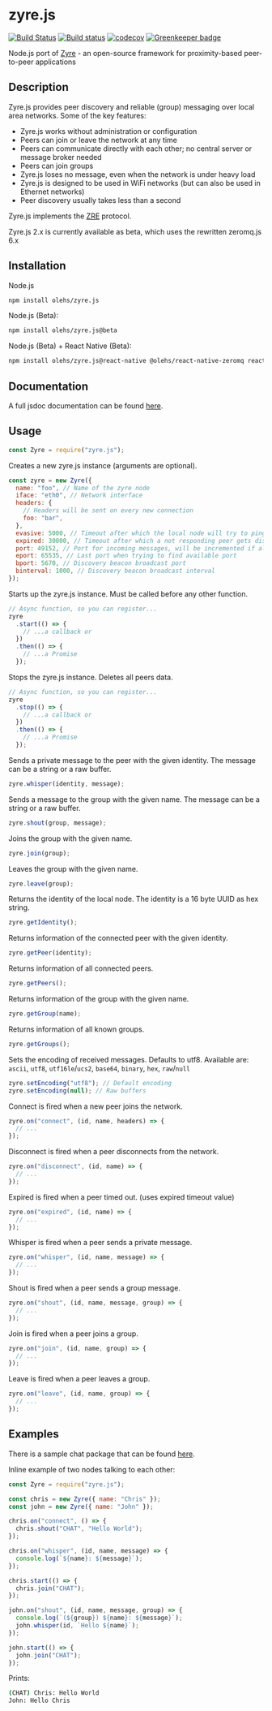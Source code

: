 # zyre.js

[![Build Status](https://travis-ci.org/interpretor/zyre.js.svg?branch=master)](https://travis-ci.org/interpretor/zyre.js)
[![Build status](https://ci.appveyor.com/api/projects/status/plddo0jv41aa04j6?svg=true)](https://ci.appveyor.com/project/interpretor/zyre-js)
[![codecov](https://codecov.io/gh/interpretor/zyre.js/branch/master/graph/badge.svg)](https://codecov.io/gh/interpretor/zyre.js)
[![Greenkeeper badge](https://badges.greenkeeper.io/interpretor/zyre.js.svg)](https://greenkeeper.io/)

Node.js port of [Zyre](https://github.com/zeromq/zyre) - an open-source framework for proximity-based peer-to-peer applications

## Description

Zyre.js provides peer discovery and reliable (group) messaging over local area networks. Some of the key features:

- Zyre.js works without administration or configuration
- Peers can join or leave the network at any time
- Peers can communicate directly with each other; no central server or message broker needed
- Peers can join groups
- Zyre.js loses no message, even when the network is under heavy load
- Zyre.js is designed to be used in WiFi networks (but can also be used in Ethernet networks)
- Peer discovery usually takes less than a second

Zyre.js implements the [ZRE](https://rfc.zeromq.org/spec:36/ZRE/) protocol.

Zyre.js 2.x is currently available as beta, which uses the rewritten zeromq.js 6.x

## Installation

Node.js

```bash
npm install olehs/zyre.js
```

Node.js (Beta):

```bash
npm install olehs/zyre.js@beta
```

Node.js (Beta) + React Native (Beta):

```bash
npm install olehs/zyre.js@react-native @olehs/react-native-zeromq react-native-get-random-values react-native-os react-native-tcp-socket react-native-udp
```

## Documentation

A full jsdoc documentation can be found [here](https://interpretor.github.io/zyre.js/).

## Usage

```js
const Zyre = require("zyre.js");
```

Creates a new zyre.js instance (arguments are optional).

```js
const zyre = new Zyre({
  name: "foo", // Name of the zyre node
  iface: "eth0", // Network interface
  headers: {
    // Headers will be sent on every new connection
    foo: "bar",
  },
  evasive: 5000, // Timeout after which the local node will try to ping a not responding peer
  expired: 30000, // Timeout after which a not responding peer gets disconnected
  port: 49152, // Port for incoming messages, will be incremented if already in use
  eport: 65535, // Last port when trying to find available port
  bport: 5670, // Discovery beacon broadcast port
  binterval: 1000, // Discovery beacon broadcast interval
});
```

Starts up the zyre.js instance. Must be called before any other function.

```js
// Async function, so you can register...
zyre
  .start(() => {
    // ...a callback or
  })
  .then(() => {
    // ...a Promise
  });
```

Stops the zyre.js instance. Deletes all peers data.

```js
// Async function, so you can register...
zyre
  .stop(() => {
    // ...a callback or
  })
  .then(() => {
    // ...a Promise
  });
```

Sends a private message to the peer with the given identity.
The message can be a string or a raw buffer.

```js
zyre.whisper(identity, message);
```

Sends a message to the group with the given name.
The message can be a string or a raw buffer.

```js
zyre.shout(group, message);
```

Joins the group with the given name.

```js
zyre.join(group);
```

Leaves the group with the given name.

```js
zyre.leave(group);
```

Returns the identity of the local node. The identity is a 16 byte UUID as hex string.

```js
zyre.getIdentity();
```

Returns information of the connected peer with the given identity.

```js
zyre.getPeer(identity);
```

Returns information of all connected peers.

```js
zyre.getPeers();
```

Returns information of the group with the given name.

```js
zyre.getGroup(name);
```

Returns information of all known groups.

```js
zyre.getGroups();
```

Sets the encoding of received messages. Defaults to utf8.
Available are: `ascii`, `utf8`, `utf16le`/`ucs2`, `base64`, `binary`, `hex`, `raw`/`null`

```js
zyre.setEncoding("utf8"); // Default encoding
zyre.setEncoding(null); // Raw buffers
```

Connect is fired when a new peer joins the network.

```js
zyre.on("connect", (id, name, headers) => {
  // ...
});
```

Disconnect is fired when a peer disconnects from the network.

```js
zyre.on("disconnect", (id, name) => {
  // ...
});
```

Expired is fired when a peer timed out. (uses expired timeout value)

```js
zyre.on("expired", (id, name) => {
  // ...
});
```

Whisper is fired when a peer sends a private message.

```js
zyre.on("whisper", (id, name, message) => {
  // ...
});
```

Shout is fired when a peer sends a group message.

```js
zyre.on("shout", (id, name, message, group) => {
  // ...
});
```

Join is fired when a peer joins a group.

```js
zyre.on("join", (id, name, group) => {
  // ...
});
```

Leave is fired when a peer leaves a group.

```js
zyre.on("leave", (id, name, group) => {
  // ...
});
```

## Examples

There is a sample chat package that can be found [here](https://github.com/interpretor/zyre-chat).

Inline example of two nodes talking to each other:

```js
const Zyre = require("zyre.js");

const chris = new Zyre({ name: "Chris" });
const john = new Zyre({ name: "John" });

chris.on("connect", () => {
  chris.shout("CHAT", "Hello World");
});

chris.on("whisper", (id, name, message) => {
  console.log(`${name}: ${message}`);
});

chris.start(() => {
  chris.join("CHAT");
});

john.on("shout", (id, name, message, group) => {
  console.log(`(${group}) ${name}: ${message}`);
  john.whisper(id, `Hello ${name}`);
});

john.start(() => {
  john.join("CHAT");
});
```

Prints:

```bash
(CHAT) Chris: Hello World
John: Hello Chris
```
